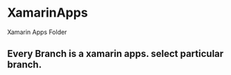 # XamarinApps
Xamarin Apps Folder


Every Branch is a xamarin apps. select particular branch.
--------------------------------------------------------
